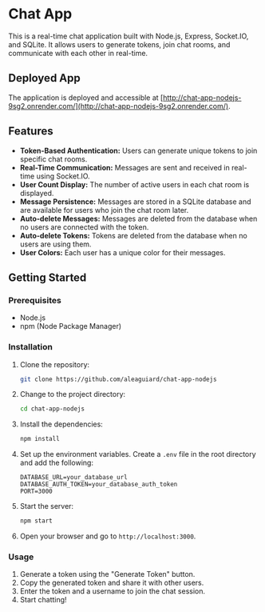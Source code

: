# Chat App

This is a real-time chat application built with Node.js, Express, Socket.IO, and SQLite. It allows users to generate tokens, join chat rooms, and communicate with each other in real-time.

## Deployed App

The application is deployed and accessible at [http://chat-app-nodejs-9sg2.onrender.com/](http://chat-app-nodejs-9sg2.onrender.com/).

## Features

-   **Token-Based Authentication:** Users can generate unique tokens to join specific chat rooms.
-   **Real-Time Communication:** Messages are sent and received in real-time using Socket.IO.
-   **User Count Display:** The number of active users in each chat room is displayed.
-   **Message Persistence:** Messages are stored in a SQLite database and are available for users who join the chat room later.
-   **Auto-delete Messages:** Messages are deleted from the database when no users are connected with the token.
-   **Auto-delete Tokens:** Tokens are deleted from the database when no users are using them.
-   **User Colors:** Each user has a unique color for their messages.

## Getting Started

### Prerequisites

-   Node.js
-   npm (Node Package Manager)

### Installation

1. Clone the repository:

    ```bash
    git clone https://github.com/aleaguiard/chat-app-nodejs
    ```

2. Change to the project directory:

    ```bash
    cd chat-app-nodejs
    ```

3. Install the dependencies:

    ```bash
    npm install
    ```

4. Set up the environment variables. Create a `.env` file in the root directory and add the following:

    ```env
    DATABASE_URL=your_database_url
    DATABASE_AUTH_TOKEN=your_database_auth_token
    PORT=3000
    ```

5. Start the server:

    ```bash
    npm start
    ```

6. Open your browser and go to `http://localhost:3000`.

### Usage

1. Generate a token using the "Generate Token" button.
2. Copy the generated token and share it with other users.
3. Enter the token and a username to join the chat session.
4. Start chatting!
